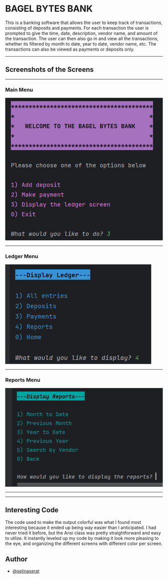 # BAGEL BYTES BANK
This is a banking software that allows the user to keep track of transactions, consisting of deposits and payments. For each transaction the user is prompted to give the time, date, description, vendor name, and amount of the transaction. The user can then also go in and view all the transactions, whether its filtered by month to date, year to date, vendor name, etc. The transactions can also be viewed as payments or deposits only. 

____________________________

## Screenshots of the Screens

----------------------------------
### Main Menu
![Screenshot 2025-05-01 155111.png](Screenshot%202025-05-01%20155111.png)

--------------------------------------
### Ledger Menu
![Screenshot 2025-05-01 155119.png](Screenshot%202025-05-01%20155119.png)

-----------------------------------------
### Reports Menu
![Screenshot 2025-05-01 155135.png](Screenshot%202025-05-01%20155135.png)

-----------------------------------------
----------------------------------------

## Interesting Code
The code used to make the output colorful was what I found most interesting because it ended up being way easier than I anticipated. I had never tried it before, but the Ansi class was pretty straightforward and easy to utlize. It instantly leveled up my code by making it look more pleasing to the eye, and organizing the different screens with different color per screen. 

## Author

- [@selinaserat](https://www.github.com/selinaserat)

